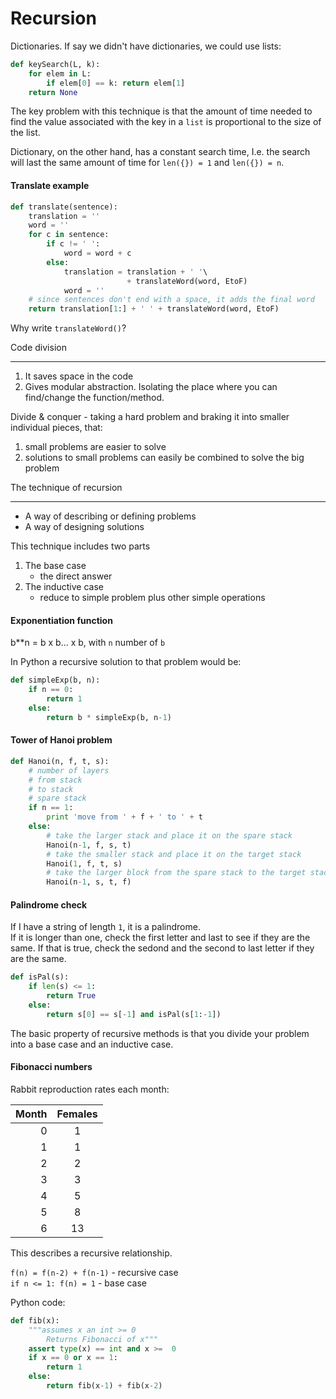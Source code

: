 Recursion
=========

Dictionaries. If say we didn't have dictionaries, we could use lists:

```Python
def keySearch(L, k):
    for elem in L:
        if elem[0] == k: return elem[1]
    return None
```

The key problem with this technique is that the amount of time needed to find the value associated with the key in a `list` is proportional to the size of the list.

Dictionary, on the other hand, has a constant search time, I.e. the search will last the same amount of time for `len({}) = 1` and `len({}) = n`.

#### Translate example

```Python
def translate(sentence):
    translation = ''
    word = ''
    for c in sentence:
        if c != ' ':
            word = word + c
        else:
            translation = translation + ' '\
                          + translateWord(word, EtoF)
            word = ''
    # since sentences don't end with a space, it adds the final word
    return translation[1:] + ' ' + translateWord(word, EtoF)
```

Why write `translateWord()`?

Code division
_____________

1. It saves space in the code
2. Gives modular abstraction. Isolating the place where you can find/change the function/method.

Divide & conquer - taking a hard problem and braking it into smaller individual pieces, that:

1. small problems are easier to solve
2. solutions to small problems can easily be combined to solve the big problem

The technique of recursion
__________________________

* A way of describing or defining problems
* A way of designing solutions

This technique includes two parts

1. The base case
    - the direct answer
2. The inductive case
    - reduce to simple problem plus other simple operations
    
#### Exponentiation function

b**n = b x b... x b, with `n` number of `b`

In Python a recursive solution to that problem would be:

```Python
def simpleExp(b, n):
    if n == 0:
        return 1
    else:
        return b * simpleExp(b, n-1)
```

#### Tower of Hanoi problem

```Python
def Hanoi(n, f, t, s):
    # number of layers
    # from stack
    # to stack
    # spare stack
    if n == 1:
        print 'move from ' + f + ' to ' + t
    else:
        # take the larger stack and place it on the spare stack
        Hanoi(n-1, f, s, t)
        # take the smaller stack and place it on the target stack
        Hanoi(1, f, t, s)
        # take the larger block from the spare stack to the target stack
        Hanoi(n-1, s, t, f)
```

#### Palindrome check

If I have a string of length `1`, it is a palindrome.  
If it is longer than one, check the first letter and last to see if they are the same. If that is true, check the sedond and the second to last letter if they are the same.  

```Python
def isPal(s):
    if len(s) <= 1:
        return True
    else:
        return s[0] == s[-1] and isPal(s[1:-1])
```

The basic property of recursive methods is that you divide your problem into a base case and an inductive case.

#### Fibonacci numbers

Rabbit reproduction rates each month:

| Month | Females |
| -----:|:-------:|
| 0     | 1       |
| 1     | 1       |
| 2     | 2       |
| 3     | 3       |
| 4     | 5       |
| 5     | 8       |
| 6     | 13      |

This describes a recursive relationship.

`f(n) = f(n-2) + f(n-1)` - recursive case  
`if n <= 1: f(n) = 1` - base case

Python code:

```Python
def fib(x):
    """assumes x an int >= 0
        Returns Fibonacci of x"""
    assert type(x) == int and x >=  0
    if x == 0 or x == 1:
        return 1
    else:
        return fib(x-1) + fib(x-2)
```
